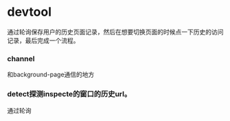 # devtool

通过轮询保存用户的历史页面记录，然后在想要切换页面的时候点一下历史的访问记录，最后完成一个流程。

### channel

和background-page通信的地方

### detect探测inspecte的窗口的历史url。

通过轮询